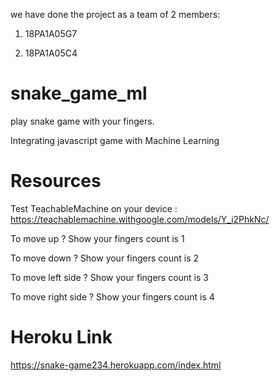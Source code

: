 we have done the project as a team of 2 members:

1. 18PA1A05G7

2. 18PA1A05C4

# snake_game_ml
play snake game with your fingers.

Integrating javascript game with Machine Learning

# Resources 

Test TeachableMachine on your device : https://teachablemachine.withgoogle.com/models/Y_i2PhkNc/

To move up ? Show your fingers count is 1

To move down ? Show your fingers count is 2

To move left side ? Show your fingers count is 3

To move right side ? Show your fingers count is 4

# Heroku Link
https://snake-game234.herokuapp.com/index.html
